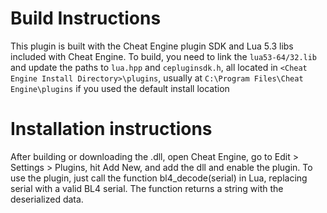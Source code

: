 # Build Instructions
This plugin is built with the Cheat Engine plugin SDK and Lua 5.3 libs included with Cheat Engine. To build, you need to link the `lua53-64/32.lib` and update the paths to `lua.hpp` and `cepluginsdk.h`, all located in `<Cheat Engine Install Directory>\plugins`, usually at `C:\Program Files\Cheat Engine\plugins` if you used the default install location

# Installation instructions
After building or downloading the .dll, open Cheat Engine, go to Edit > Settings > Plugins, hit Add New, and add the dll and enable the plugin. To use the plugin, just call the function bl4_decode(serial) in Lua, replacing serial with a valid BL4 serial. The function returns a string with the deserialized data.
